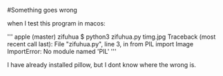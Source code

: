 #Something goes wrong

when I test this program in macos:

'''
apple (master) zifuhua $ python3 zifuhua.py timg.jpg
Traceback (most recent call last):
  File "zifuhua.py", line 3, in <module>
    from PIL import Image
ImportError: No module named 'PIL'
'''

I have already installed pillow, but I dont know where the wrong is.